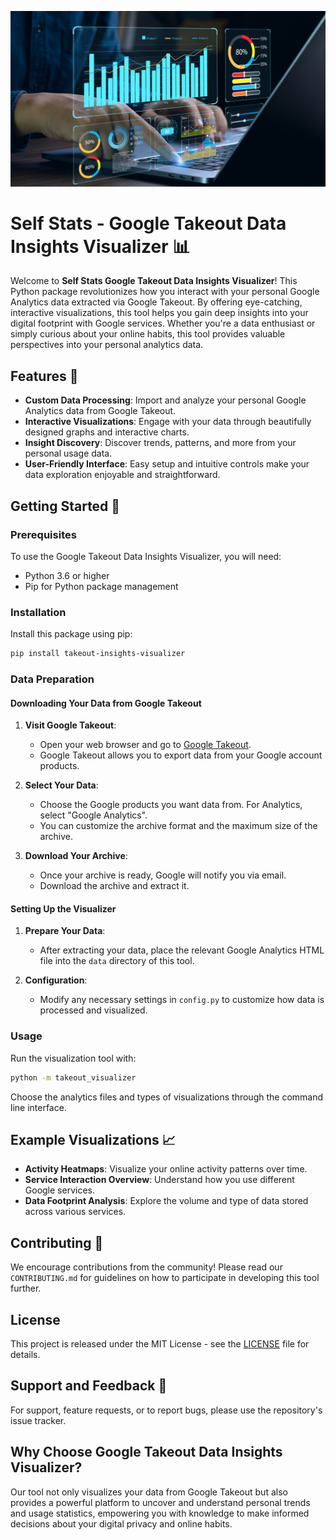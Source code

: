 ![Splash Image](images/splash.jpg)

# **Self Stats** - Google Takeout Data Insights Visualizer 📊

Welcome to **Self Stats Google Takeout Data Insights Visualizer**! This Python package revolutionizes how you interact with your personal Google Analytics data extracted via Google Takeout. By offering eye-catching, interactive visualizations, this tool helps you gain deep insights into your digital footprint with Google services. Whether you're a data enthusiast or simply curious about your online habits, this tool provides valuable perspectives into your personal analytics data.

## Features 🌟

- **Custom Data Processing**: Import and analyze your personal Google Analytics data from Google Takeout.
- **Interactive Visualizations**: Engage with your data through beautifully designed graphs and interactive charts.
- **Insight Discovery**: Discover trends, patterns, and more from your personal usage data.
- **User-Friendly Interface**: Easy setup and intuitive controls make your data exploration enjoyable and straightforward.

## Getting Started 🚀

### Prerequisites

To use the Google Takeout Data Insights Visualizer, you will need:

- Python 3.6 or higher
- Pip for Python package management

### Installation

Install this package using pip:

```bash
pip install takeout-insights-visualizer
```

### Data Preparation

#### Downloading Your Data from Google Takeout

1. **Visit Google Takeout**:

   - Open your web browser and go to [Google Takeout](https://takeout.google.com/).
   - Google Takeout allows you to export data from your Google account products.

2. **Select Your Data**:

   - Choose the Google products you want data from. For Analytics, select "Google Analytics".
   - You can customize the archive format and the maximum size of the archive.

3. **Download Your Archive**:
   - Once your archive is ready, Google will notify you via email.
   - Download the archive and extract it.

#### Setting Up the Visualizer

1. **Prepare Your Data**:

   - After extracting your data, place the relevant Google Analytics HTML file into the `data` directory of this tool.

2. **Configuration**:
   - Modify any necessary settings in `config.py` to customize how data is processed and visualized.

### Usage

Run the visualization tool with:

```bash
python -m takeout_visualizer
```

Choose the analytics files and types of visualizations through the command line interface.

## Example Visualizations 📈

- **Activity Heatmaps**: Visualize your online activity patterns over time.
- **Service Interaction Overview**: Understand how you use different Google services.
- **Data Footprint Analysis**: Explore the volume and type of data stored across various services.

## Contributing 🤝

We encourage contributions from the community! Please read our `CONTRIBUTING.md` for guidelines on how to participate in developing this tool further.

## License

This project is released under the MIT License - see the [LICENSE](LICENSE) file for details.

## Support and Feedback 📝

For support, feature requests, or to report bugs, please use the repository's issue tracker.

## Why Choose Google Takeout Data Insights Visualizer?

Our tool not only visualizes your data from Google Takeout but also provides a powerful platform to uncover and understand personal trends and usage statistics, empowering you with knowledge to make informed decisions about your digital privacy and online habits.
